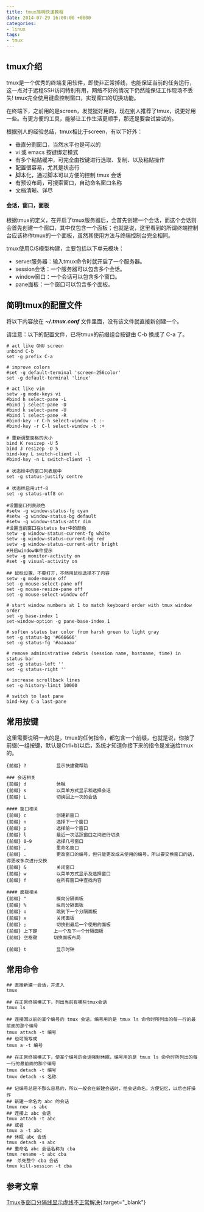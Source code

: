 ```yaml
---
title: tmux简明快速教程
date: 2014-07-29 16:00:00 +0800
categories:
- linux
tags:
- tmux
---
```


## tmux介绍

tmux是一个优秀的终端复用软件，即使非正常掉线，也能保证当前的任务运行，这一点对于远程SSH访问特别有用，网络不好的情况下仍然能保证工作现场不丢失! tmux完全使用键盘控制窗口，实现窗口的切换功能。

在终端下，之前用的是screen，发觉挺好用的，现在别人推荐了tmux，说更好用一些。有更方便的工具，能够让工作生活更顺手，那还是要尝试尝试的。

根据别人的经验总结，tmux相比于screen，有以下好外：

- 垂直分割窗口，当然水平也是可以的
- vi 或 emacs 按键绑定模式
- 有多个粘贴缓冲，可完全由按键进行选取、复制、以及粘贴操作
- 配置很容易，尤其是状态行
- 脚本化，通过脚本可以方便的控制 tmux 会话
- 有预设布局，可搜索窗口，自动命名窗口名称
- 文档清晰、详尽

#### 会话，窗口，面板

根据tmux的定义，在开启了tmux服务器后，会首先创建一个会话，而这个会话则会首先创建一个窗口，其中仅包含一个面板；也就是说，这里看到的所谓终端控制台应该称作tmux的一个面板，虽然其使用方法与终端控制台完全相同。

tmux使用C/S模型构建，主要包括以下单元模块：

- server服务器：输入tmux命令时就开启了一个服务器。
- session会话：一个服务器可以包含多个会话。
- window窗口：一个会话可以包含多个窗口。
- pane面板：一个窗口可以包含多个面板。

## 简明tmux的配置文件

将以下内容放在 ***~/.tmux.conf*** 文件里面，没有该文件就直接新创建一个。

请注意：以下的配置文件，已将tmux的前缀组合按键由 C-b 换成了 C-a 了。


	# act like GNU screen
	unbind C-b
	set -g prefix C-a
	
	# improve colors
	#set -g default-terminal 'screen-256color'
	set -g default-terminal 'linux'
	
	# act like vim
	setw -g mode-keys vi
	#bind h select-pane -L
	#bind j select-pane -D
	#bind k select-pane -U
	#bind l select-pane -R
	#bind-key -r C-h select-window -t :-
	#bind-key -r C-l select-window -t :+
	
	# 重新调整窗格的大小
	bind K resizep -U 5
	bind J resizep -D 5
	bind-key L switch-client -l
	#bind-key -n L switch-client -l
	
	# 状态栏中的窗口列表居中
	set -g status-justify centre
	
	# 状态栏启用utf-8
	set -g status-utf8 on
	
	#设置窗口列表颜色
	#setw -g window-status-fg cyan
	#setw -g window-status-bg default
	#setw -g window-status-attr dim
	#设置当前窗口在status bar中的颜色
	setw -g window-status-current-fg white
	setw -g window-status-current-bg red
	setw -g window-status-current-attr bright
	#开启window事件提示
	setw -g monitor-activity on
	#set -g visual-activity on
	
	## 鼠标设置，不要打开，不然用鼠标选择不了内容
	setw -g mode-mouse off
	set -g mouse-select-pane off
	set -g mouse-resize-pane off
	set -g mouse-select-window off
	
	# start window numbers at 1 to match keyboard order with tmux window order
	set -g base-index 1
	set-window-option -g pane-base-index 1
	
	# soften status bar color from harsh green to light gray
	set -g status-bg '#666666'
	set -g status-fg '#aaaaaa'
	
	# remove administrative debris (session name, hostname, time) in status bar
	set -g status-left ''
	set -g status-right ''
	
	# increase scrollback lines
	set -g history-limit 10000
	
	# switch to last pane
	bind-key C-a last-pane


## 常用按键

这里需要说明一点的是，tmux的任何指令，都包含一个前缀，也就是说，你按了前缀(一组按键，默认是Ctrl+b)以后，系统才知道你接下来的指令是发送给tmux的。

	{前缀} ?           显示快捷键帮助
	
	### 会话相关
	{前缀} d           休眠
	{前缀} s           以菜单方式显示和选择会话
	{前缀} L           切换回上一次的会话
	
	#### 窗口相关
	{前缀} c           创建新窗口
	{前缀} n           选择下一个窗口
	{前缀} p           选择前一个窗口
	{前缀} l           最近一次活跃窗口之间进行切换
	{前缀} 0~9         选择几号窗口
	{前缀} ,           重命名窗口
	{前缀} .           更改窗口的编号，但只能更改成未使用的编号，所以要交换窗口的话，得更改多次进行交换
	{前缀} &           关闭窗口
	{前缀} w           以菜单方式显示及选择窗口
	{前缀} f           在所有窗口中查找内容
	
	#### 面板相关
	{前缀} "           模向分隔面板
	{前缀} %           纵向分隔面板
	{前缀} o           跳到下一个分隔面板
	{前缀} x           关闭面板
	{前缀} ;           切换到最后一个使用的面板
	{前缀} 上下键      上一个及下一个分隔面板
	{前缀} 空格键      切换面板布局
	
	{前缀} t           显示时钟

## 常用命令

	## 直接新建一会话，并进入
	tmux
	
	## 在正常终端模式下，列出当前有哪些tmux会话
	tmux ls
	
	## 连接回以前的某个编号的 tmux 会话，编号用的是 tmux ls 命令时所列出的每一行的最前面的那个编号
	tmux attach -t 编号
	## 也可简写成
	tmux a -t 编号
	
	## 在正常终端模式下，使某个编号的会话强制休眠，编号用的是 tmux ls 命令时所列出的每一行的最前面的那个编号
	tmux detach -t 编号
	tmux detach -s 名称
	
	## 记编号总是不那么容易的，所以一般会在新建会话时，给会话命名，方便记忆，以后也好操作
	## 新建一命名为 abc 的会话
	tmux new -s abc
	## 连接上 abc 会话
	tmux attach -t abc
	## 或者
	tmux a -t abc
	## 休眠 abc 会话
	tmux detach -s abc
	## 重命名 abc 会话名称为 cba
	tmux rename -t abc cba
	##  杀死整个 cba 会话
	tmux kill-session -t cba


## 参考文章

[Tmux多窗口分隔线显示虚线不正常解决](http://www.haiyun.me/archives/tmux-dotted-line.html){:target="_blank"}